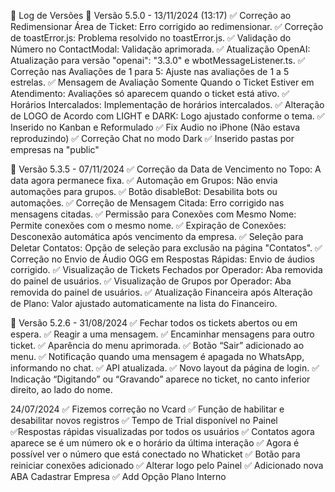 📝 Log de Versões
🚀 Versão 5.5.0 - 13/11/2024 (13:17)
✅ Correção ao Redimensionar Área de Ticket: Erro corrigido ao redimensionar.
✅ Correção de toastError.js: Problema resolvido no toastError.js.
✅ Validação do Número no ContactModal: Validação aprimorada.
✅ Atualização OpenAI: Atualização para versão "openai": "3.3.0" e wbotMessageListener.ts.
✅ Correção nas Avaliações de 1 para 5: Ajuste nas avaliações de 1 a 5 estrelas.
✅ Mensagem de Avaliação Somente Quando o Ticket Estiver em Atendimento: Avaliações só aparecem quando o ticket está ativo.
✅ Horários Intercalados: Implementação de horários intercalados.
✅ Alteração de LOGO de Acordo com LIGHT e DARK: Logo ajustado conforme o tema.
✅ Inserido no Kanban e Reformulado ✅ Fix Audio no iPhone (Não estava reproduzindo) ✅ Correção Chat no modo Dark ✅ Inserido pastas por empresas na "public"

🚀 Versão 5.3.5 - 07/11/2024
✅ Correção da Data de Vencimento no Topo: A data agora permanece fixa.
✅ Automação em Grupos: Não envia automações para grupos.
✅ Botão disableBot: Desabilita bots ou automações.
✅ Correção de Mensagem Citada: Erro corrigido nas mensagens citadas.
✅ Permissão para Conexões com Mesmo Nome: Permite conexões com o mesmo nome.
✅ Expiração de Conexões: Desconexão automática após vencimento da empresa.
✅ Seleção para Deletar Contatos: Opção de seleção para exclusão na página "Contatos".
✅ Correção no Envio de Áudio OGG em Respostas Rápidas: Envio de áudios corrigido.
✅ Visualização de Tickets Fechados por Operador: Aba removida do painel de usuários.
✅ Visualização de Grupos por Operador: Aba removida do painel de usuários.
✅ Atualização Financeira após Alteração de Plano: Valor ajustado automaticamente na lista do Financeiro.

🚀 Versão 5.2.6 - 31/08/2024
✅ Fechar todos os tickets abertos ou em espera. ✅ Reagir a uma mensagem. ✅ Encaminhar mensagens para outro ticket. ✅ Aparência do menu aprimorada. ✅ Botão “Sair” adicionado ao menu. ✅ Notificação quando uma mensagem é apagada no WhatsApp, informando no chat. ✅ API atualizada. ✅ Novo layout da página de login. ✅ Indicação “Digitando” ou “Gravando” aparece no ticket, no canto inferior direito, ao lado do nome.

24/07/2024
✅ Fizemos correção no Vcard ✅ Função de habilitar e desabilitar novos registros ✅ Tempo de Trial disponível no Painel ✅Respostas rápidas visualizadas por todos os usuários ✅ Contatos agora aparece se é um número ok e o horário da última interação ✅ Agora é possível ver o número que está conectado no Whaticket ✅ Botão para reiniciar conexões adicionado ✅ Alterar logo pelo Painel ✅ Adicionado nova ABA Cadastrar Empresa ✅ Add Opção Plano Interno
